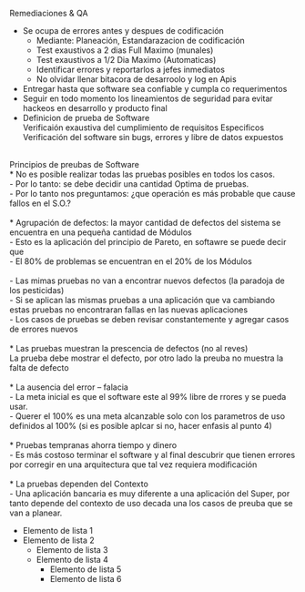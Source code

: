 Remediaciones & QA
* Se ocupa de errores antes y despues de codificación<br>
    - Mediante: Planeación, Estandarazacion de codificación<br>
    - Test exaustivos a 2 dias Full Maximo (munales)<br>
    - Test exaustivos a 1/2 Dia Maximo (Automaticas)<br>
    - Identificar errores y reportarlos a jefes inmediatos<br>
    - No olvidar llenar bitacora de desarroolo y log en Apis<br>
* Entregar hasta que software sea confiable y cumpla co requerimentos
* Seguir en todo momento los lineamientos de seguridad para evitar hackeos en desarrollo y producto final
* Definicion de prueba de Software<br>
    Verificaión exaustiva del cumplimiento de requisitos Especificos<br>
    Verificación del software sin bugs, errores y libre de datos expuestos<br>
<br>
Principios de preubas de Software<br>
* No es posible realizar todas las pruebas posibles en todos los casos.<br>
    - Por lo tanto: se debe decidir una cantidad Optima de pruebas.<br>
    - Por lo tanto nos preguntamos: ¿que operación es más probable que cause fallos en el S.O.?<br>
<br>
* Agrupación de defectos: la mayor cantidad de defectos del sistema se encuentra en una pequeña cantidad de Módulos<br>
    -  Esto es la aplicación del principio de Pareto, en softawre se puede decir que <br>
    -  El 80% de problemas se encuentran en el 20% de los Módulos<br>
<br>
- Las mimas pruebas no van a encontrar nuevos defectos (la paradoja de los pesticidas)<br>
    -  Si se aplican las mismas pruebas a una aplicación que va cambiando estas pruebas no encontraran fallas en las nuevas aplicaciones<br>
    -  Los casos de pruebas se deben revisar constantemente y agregar casos de errores nuevos <br>
<br>
* Las pruebas muestran la prescencia de defectos (no al reves)<br>
La prueba debe mostrar el defecto, por otro lado la preuba no muestra la falta de defecto<br>
<br>
* La ausencia del error – falacia<br>
    - La meta inicial es que el software este al 99% libre de rrores y se pueda usar. <br>
    - Querer el 100% es una meta alcanzable solo con los parametros de uso definidos al 100% (si es posible aplcar si no, hacer enfasis al punto 4)<br>
<br>
* Pruebas tempranas ahorra tiempo y dinero<br>
    -  Es más costoso terminar el software y al final descubrir que tienen errores por corregir en una arquitectura que tal vez requiera modificación<br>
<br>
* La pruebas dependen del Contexto<br>
    -  Una aplicación bancaria es muy diferente a una aplicación del Super, por tanto depende del contexto de uso decada una los casos de preuba que se van a planear.<br>


- Elemento de lista 1
- Elemento de lista 2
    - Elemento de lista 3
    - Elemento de lista 4
        - Elemento de lista 5
        - Elemento de lista 6